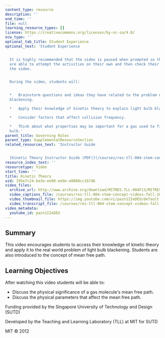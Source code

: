 ```yaml
---
content_type: resource
description: ''
end_time: ''
file: null
learning_resource_types: []
license: https://creativecommons.org/licenses/by-nc-sa/4.0/
ocw_type: ''
optional_tab_title: Student Experience
optional_text: 'Student Experience


  It is highly recommended that the video is paused when prompted so that students
  are able to attempt the activities on their own and then check their solutions against
  the video.


  During the video, students will:


  *   Brainstorm questions and ideas they have related to the problem of light bulb
  blackening.

  *   Apply their knowledge of kinetic theory to explain light bulb blackening.

  *   Consider factors that affect collision frequency.

  *   Think about what properties may be important for a gas used to fill a light
  bulb.'
parent_title: Governing Rules
parent_type: SupplementalResourceSection
related_resources_text: 'Instructor Guide


  [Kinetic Theory Instructor Guide (PDF)](/courses/res-tll-004-stem-concept-videos-fall-2013/resources/mitres_tll-004f13_kinguide)'
resource_index_text: ''
resourcetype: Video
start_time: ''
title: Kinetic Theory
uid: 195e7c24-be3e-ee90-ee9e-e0088cc1b746
video_files:
  archive_url: http://www.archive.org/download/MITRES.TLL-004F13/MITRES_TLL-004F13_kinetic_theory_intro_300k.mp4
  video_captions_file: /courses/res-tll-004-stem-concept-videos-fall-2013/959b6154205a5c568d790305e9a04810_pazn1IIeDEU.vtt
  video_thumbnail_file: https://img.youtube.com/vi/pazn1IIeDEU/default.jpg
  video_transcript_file: /courses/res-tll-004-stem-concept-videos-fall-2013/4ace439e140a4fafc3f109568c2e932c_pazn1IIeDEU.pdf
video_metadata:
  youtube_id: pazn1IIeDEU
---
```


Summary
-------

This video encourages students to access their knowledge of kinetic theory and apply it to the real world problem of light bulb blackening. Students are also introduced to the concept of mean free path.

Learning Objectives
-------------------

After watching this video students will be able to:

*   Discuss the physical significance of a gas molecule's mean free path.
*   Discuss the physical parameters that affect the mean free path.

Funding provided by the Singapore University of Technology and Design (SUTD)

Developed by the Teaching and Learning Laboratory (TLL) at MIT for SUTD

MIT © 2012

